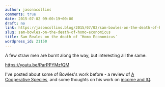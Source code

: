 ```yaml
---
author: jasonacollins
comments: true
date: 2015-07-02 09:00:19+00:00
draft: no
link: https://jasoncollins.blog/2015/07/02/sam-bowles-on-the-death-of-homo-economicus/
slug: sam-bowles-on-the-death-of-homo-economicus
title: Sam Bowles on the death of ‘Homo Economicus’
wordpress_id: 21150
---
```


A few straw men are burnt along the way, but interesting all the same.

https://youtu.be/ParPPYMzfQM

I've posted about some of Bowles's work before - a review of [A Cooperative Species](https://jasoncollins.blog/2012/03/26/bowles-and-gintiss-a-cooperative-species/), and some thoughts on his work on [income and IQ](https://jasoncollins.blog/2011/03/28/income-and-iq/).
